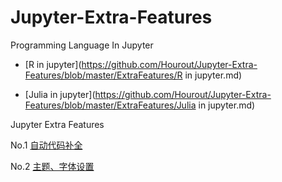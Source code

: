 # Jupyter-Extra-Features

Programming Language In Jupyter

- [R in jupyter](https://github.com/Hourout/Jupyter-Extra-Features/blob/master/ExtraFeatures/R in jupyter.md)

- [Julia in jupyter](https://github.com/Hourout/Jupyter-Extra-Features/blob/master/ExtraFeatures/Julia in jupyter.md)


Jupyter Extra Features

No.1 [自动代码补全](https://github.com/Hourout/Jupyter-Extra-Features/blob/master/ExtraFeatures/%E8%87%AA%E5%8A%A8%E4%BB%A3%E7%A0%81%E8%A1%A5%E5%85%A8.md)

No.2 [主题、字体设置](https://github.com/Hourout/Jupyter-Extra-Features/blob/master/ExtraFeatures/%E4%B8%BB%E9%A2%98%E5%AD%97%E4%BD%93%E8%AE%BE%E7%BD%AE.md)


